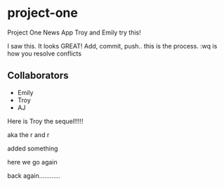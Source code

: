 # project-one
Project One News App
Troy and Emily try this!


I saw this. It looks GREAT!
Add, commit, push.. this is the process. :wq is how you resolve conflicts

## Collaborators
- Emily
- Troy
- AJ

Here is Troy the sequel!!!!!

aka the r and r

added something

here we go again

back again............